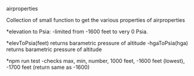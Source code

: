 airproperties


Collection of small function to get the various properties of airproperties

*elevation to Psia: 
-limited from -1600 feet to very 0 Psia.

*elevToPsia(feet) returns barametric pressure of altitude
-hgaToPsia(hga) returns barametric pressure of altitude

*npm run test
-checks max, min, number, 1000 feet, -1600 feet (lowest), -1700 feet (return same as -1600)


